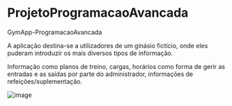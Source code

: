 # ProjetoProgramacaoAvancada
GymApp-ProgramacaoAvancada


A aplicação destina-se a utilizadores de um ginásio fictício, onde eles puderam introduzir os mais diversos tipos de informação. 

Informação como planos de treino, cargas, horários como forma de gerir as entradas e as saídas por parte do administrador, informações de refeições/suplementação. 


![image](https://user-images.githubusercontent.com/17239693/173865514-5caaa4f0-e596-48ce-984a-8bb2b87545c5.png)

